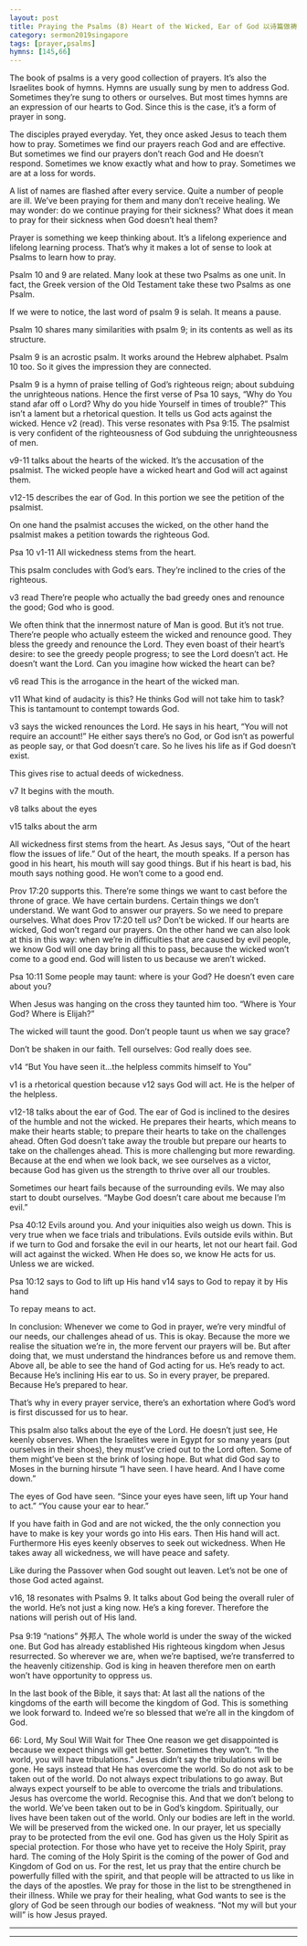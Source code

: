 ```yaml
---
layout: post
title: Praying the Psalms (8) Heart of the Wicked, Ear of God 以诗篇做祷告（八）恶人的心，真神的耳
category: sermon2019singapore
tags: [prayer,psalms]
hymns: [145,66]
---
```




The book of psalms is a very good collection of prayers. It’s also the Israelites book of hymns. Hymns are usually sung by men to address God. Sometimes they’re sung to others or ourselves. But most times hymns are an expression of our hearts to God. Since this is the case, it’s a form of prayer in song. 

The disciples prayed everyday. Yet, they once asked Jesus to teach them how to pray. Sometimes we find our prayers reach God and are effective. But sometimes we find our prayers don’t reach God and He doesn’t respond. Sometimes we know exactly what and how to pray. Sometimes we are at a loss for words. 

A list of names are flashed after every service. Quite a number of people are ill. We’ve been praying for them and many don’t receive healing. We may wonder: do we continue praying for their sickness? What does it mean to pray for their sickness when God doesn’t heal them?

Prayer is something we keep thinking about. It’s a lifelong experience and lifelong learning process. That’s why it makes a lot of sense to look at Psalms to learn how to pray. 

Psalm 10 and 9 are related. Many look at these two Psalms as one unit. In fact, the Greek version of the Old Testament take these two Psalms as one Psalm. 

If we were to notice, the last word of psalm 9 is selah. It means a pause. 

Psalm 10 shares many similarities with psalm 9; in its contents as well as its structure. 

Psalm 9 is an acrostic psalm. It works around the Hebrew alphabet. Psalm 10 too. So it gives the impression they are connected.

Psalm 9 is a hymn of praise telling of God’s righteous reign; about subduing the unrighteous nations. Hence the first verse of Psa 10 says, “Why do You stand afar off o Lord? Why do you hide Yourself in times of trouble?”
This isn’t a lament but a rhetorical question. It tells us God acts against the wicked. Hence v2 (read). This verse resonates with Psa 9:15. The psalmist is very confident of the righteousness of God subduing the unrighteousness of men. 

v9-11 talks about the hearts of the wicked. It’s the accusation of the psalmist. The wicked people have a wicked heart and God will act against them. 

v12-15 describes the ear of God. In this portion we see the petition of the psalmist. 

On one hand the psalmist accuses the wicked, on the other hand the psalmist makes a petition towards the righteous God.

Psa 10
v1-11
All wickedness stems from the heart. 

This psalm concludes with God’s ears. They’re inclined to the cries of the righteous. 

v3 read 
There’re people who actually the bad greedy ones and renounce the good; God who is good. 

We often think that the innermost nature of Man is good. But it’s not true. There’re people who actually esteem the wicked and renounce good. They bless the greedy and renounce the Lord. They even boast of their heart’s desire: to see the greedy people progress; to see the Lord doesn’t act. He doesn’t want the Lord. Can you imagine how wicked the heart can be? 

v6 read
This is the arrogance in the heart of the wicked man. 

v11
What kind of audacity is this? He thinks God will not take him to task? This is tantamount to contempt towards God. 

v3 says the wicked renounces the Lord. He says in his heart, “You will not require an account!” He either says there’s no God, or God isn’t as powerful as people say, or that God doesn’t care. So he lives his life as if God doesn’t exist. 

This gives rise to actual deeds of wickedness. 

v7 It begins with the mouth. 

v8 talks about the eyes 

v15 talks about the arm

All wickedness first stems from the heart. As Jesus says, “Out of the heart flow the issues of life.” Out of the heart, the mouth speaks. If a person has good in his heart, his mouth will say good things. But if his heart is bad, his mouth says nothing good. He won’t come to a good end. 

Prov 17:20 supports this.
There’re some things we want to cast before the throne of grace. We have certain burdens. Certain things we don’t understand. We want God to answer our prayers. So we need to prepare ourselves. What does Prov 17:20 tell us? Don’t be wicked. If our hearts are wicked, God won’t regard our prayers. On the other hand we can also look at this in this way: when we’re in difficulties that are caused by evil people, we know God will one day bring all this to pass, because the wicked won’t come to a good end. God will listen to us because we aren’t wicked. 

Psa 10:11
Some people may taunt: where is your God? He doesn’t even care about you?

When Jesus was hanging on the cross they taunted him too. “Where is Your God? Where is Elijah?”

The wicked will taunt the good. Don’t people taunt us when we say grace?

Don’t be shaken in our faith. Tell ourselves: God really does see.

v14 “But You have seen it...the helpless commits himself to You”

v1 is a rhetorical question because v12 says God will act. He is the helper of the helpless. 

v12-18 talks about the ear of God. 
The ear of God is inclined to the desires of the humble and not the wicked. He prepares their hearts, which means to make their hearts stable; to prepare their hearts to take on the challenges ahead. Often God doesn’t take away the trouble but prepare our hearts to take on the challenges ahead. This is more challenging but more rewarding. Because at the end when we look back, we see ourselves as a victor, because God has given us the strength to thrive over all our troubles. 

Sometimes our heart fails because of the surrounding evils. We may also start to doubt ourselves. “Maybe God doesn’t care about me because I’m evil.”

Psa 40:12
Evils around you. And your iniquities also weigh us down. This is very true when we face trials and tribulations. Evils outside evils within. But if we turn to God and forsake the evil in our hearts, let not our heart fail. God will act against the wicked. When He does so, we know He acts for us. Unless we are wicked. 

Psa 10:12 says to God to lift up His hand
v14 says to God to repay it by His hand

To repay means to act.

In conclusion:
Whenever we come to God in prayer, we’re very mindful of our needs, our challenges ahead of us. This is okay. Because the more we realise the situation we’re in, the more fervent our prayers will be. But after doing that, we must understand the hindrances before us and remove them. Above all, be able to see the hand of God acting for us. He’s ready to act. Because He’s inclining His ear to us. So in every prayer, be prepared. Because He’s prepared to hear. 

That’s why in every prayer service, there’s an exhortation where God’s word is first discussed for us to hear. 

This psalm also talks about the eye of the Lord. He doesn’t just see, He keenly observes. When the Israelites were in Egypt for so many years (put ourselves in their shoes), they must’ve cried out to the Lord often. Some of them might’ve been st the brink of losing hope. But what did God say to Moses in the burning hirsute “I have seen. I have heard. And I have come down.”

The eyes of God have seen. “Since your eyes have seen, lift up Your hand to act.” “You cause your ear to hear.”

If you have faith in God and are not wicked, the the only connection you have to make is key your words go into His ears. Then His hand will act. Furthermore His eyes keenly observes to seek out wickedness. When He takes away all wickedness, we will have peace and safety. 

Like during the Passover when God sought out leaven. Let’s not be one of those God acted against. 

v16, 18 resonates with Psalms 9. It talks about God being the overall ruler of the world. He’s not just a king now. He’s a king forever. Therefore the nations will perish out of His land. 

Psa 9:19
“nations” 外邦人
The whole world is under the sway of the wicked one. But God has already established His righteous kingdom when Jesus resurrected. So wherever we are, when we’re baptised, we’re transferred to the heavenly citizenship. God is king in heaven therefore men on earth won’t have opportunity to oppress us. 

In the last book of the Bible, it says that:
At last all the nations of the kingdoms of the earth will become the kingdom of God. This is something we look forward to. Indeed we’re so blessed that we’re all in the kingdom of God. 

66: Lord, My Soul Will Wait for Thee
One reason we get disappointed is because we expect things will get better. Sometimes they won’t. “In the world, you will have tribulations.” Jesus didn’t say the tribulations will be gone. He says instead that He has overcome the world. So do not ask to be taken out of the world. Do not always expect tribulations to go away. But always expect yourself to be able to overcome the trials and tribulations. Jesus has overcome the world. Recognise this. And that we don’t belong to the world. We’ve been taken out to be in God’s kingdom. Spiritually, our lives have been taken out of the world. Only our bodies are left in the world. We will be preserved from the wicked one. In our prayer, let us specially pray to be protected from the evil one. God has given us the Holy Spirit as special protection. For those who have yet to receive the Holy Spirit, pray hard. The coming of the Holy Spirit is the coming of the power of God and Kingdom of God on us. For the rest, let us pray that the entire church be powerfully filled with the spirit, and that people will be attracted to us like in the days of the apostles. We pray for those in the list to be strengthened in their illness. While we pray for their healing, what God wants to see is the glory of God be seen through our bodies of weakness. “Not my will but your will” is how Jesus prayed.




----
****
